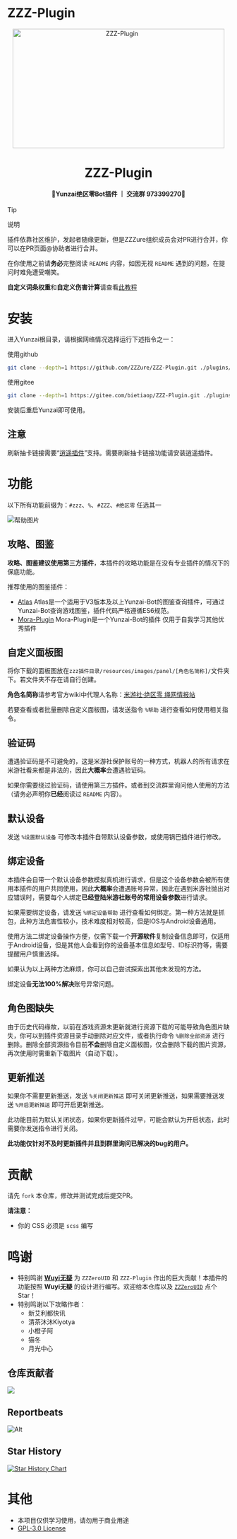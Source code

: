 # ZZZ-Plugin

<p align="center">
  <a href="https://github.com/ZZZure/ZZZ-Plugin"><img src="https://s2.loli.net/2024/04/19/hOEDmsoUFy6nH5d.jpg" width="480" height="270" alt="ZZZ-Plugin"></a>
</p>
<h1 align = "center">ZZZ-Plugin</h1>
<h4 align = "center">🚧Yunzai绝区零Bot插件 ｜ 交流群 973399270🚧</h4>

> [!tip]
> 说明
> 
> 插件依靠社区维护，发起者随缘更新，但是ZZZure组织成员会对PR进行合并，你可以在PR页面@协助者进行合并。
>
> 在你使用之前请**务必**完整阅读 `README` 内容，如因无视 `README` 遇到的问题，在提问时难免遭受嘲笑。
>
> **自定义词条权重**和**自定义伤害计算**请查看[此教程](./model/damage/README.md)

# 安装

进入Yunzai根目录，请根据网络情况选择运行下述指令之一：

使用github
```bash
git clone --depth=1 https://github.com/ZZZure/ZZZ-Plugin.git ./plugins/ZZZ-Plugin
```
使用gitee
```bash
git clone --depth=1 https://gitee.com/bietiaop/ZZZ-Plugin.git ./plugins/ZZZ-Plugin
```

安装后重启Yunzai即可使用。

## 注意

刷新抽卡链接需要“[逍遥插件](https://github.com/ctrlcvs/xiaoyao-cvs-plugin)”支持。需要刷新抽卡链接功能请安装逍遥插件。

# 功能

以下所有功能前缀为：`#zzz`、`%`、`#ZZZ`、`#绝区零` 任选其一

![帮助图片](https://s2.loli.net/2024/08/23/apNDFBj8Gt7LIxy.png)

## 攻略、图鉴

**攻略、图鉴建议使用第三方插件**，本插件的攻略功能是在没有专业插件的情况下的保底功能。

推荐使用的图鉴插件：

* [Atlas](https://github.com/Nwflower/Atlas)
  Atlas是一个适用于V3版本及以上Yunzai-Bot的图鉴查询插件，可通过Yunzai-Bot查询游戏图鉴，插件代码严格遵循ES6规范。
* [Mora-Plugin](https://gitee.com/Rrrrrrray/mora-plugin)
  Mora-Plugin是一个Yunzai-Bot的插件 仅用于自我学习其他优秀插件

## 自定义面板图

将你下载的面板图放在`zzz插件目录/resources/images/panel/[角色名简称]/`文件夹下。若文件夹不存在请自行创建。

**角色名简称**请参考官方wiki中代理人名称：[米游社·绝区零 绳网情报站](https://baike.mihoyo.com/zzz/wiki/channel/map/2/43)

若要查看或者批量删除自定义面板图，请发送指令 `%帮助` 进行查看如何使用相关指令。

## 验证码

遭遇验证码是不可避免的，这是米游社保护账号的一种方式，机器人的所有请求在米游社看来都是非法的，因此**大概率**会遭遇验证码。

如果你需要绕过验证码，请使用第三方插件。或者到交流群里询问他人使用的方法（请务必声明你**已经**阅读过 `README` 内容）。

## 默认设备

发送 `%设置默认设备` 可修改本插件自带默认设备参数，或使用锅巴插件进行修改。

## 绑定设备

本插件会自带一个默认设备参数模拟真机进行请求，但是这个设备参数会被所有使用本插件的用户共同使用，因此**大概率**会遭遇账号异常，因此在遇到米游社抛出对应错误时，需要每个人绑定**已经登陆米游社账号的常用设备参数**进行请求。

如果需要绑定设备，请发送 `%绑定设备帮助` 进行查看如何绑定。第一种方法就是抓包，此种方法危害性较小，技术难度相对较高，但是IOS与Android设备通用。

使用方法二绑定设备操作方便，仅需下载一个**开源软件**复制设备信息即可，仅适用于Android设备，但是其他人会看到你的设备基本信息如型号、ID标识符等，需要提醒用户慎重选择。

如果认为以上两种方法麻烦，你可以自己尝试探索出其他未发现的方法。

绑定设备**无法100%解决**账号异常问题。

## 角色图缺失

由于历史代码缘故，以前在游戏资源未更新就进行资源下载的可能导致角色图片缺失，你可以到插件资源目录手动删除对应文件，或者执行命令 `%删除全部资源` 进行删除。删除全部资源指令目前**不会**删除自定义面板图，仅会删除下载的图片资源，再次使用时需重新下载图片（自动下载）。

## 更新推送

如果你不需要更新推送，发送 `%关闭更新推送` 即可关闭更新推送，如果需要推送发送 `%开启更新推送` 即可开启更新推送。

此功能目前为默认关闭状态，如果你更新插件过早，可能会默认为开启状态，此时需要你发送指令进行关闭。

**此功能仅针对不及时更新插件并且到群里询问已解决的bug的用户。**

# 贡献

请先 `fork` 本仓库，修改并测试完成后提交PR。

**请注意：**

* 你的 CSS 必须是 `scss` 编写

# 鸣谢

* 特别鸣谢 **[Wuyi无疑](https://github.com/KimigaiiWuyi)** 为 `ZZZeroUID` 和 `ZZZ-Plugin` 作出的巨大贡献！本插件的功能按照 **Wuyi无疑** 的设计进行编写。欢迎给本仓库以及 [`ZZZeroUID`](https://github.com/ZZZure/ZZZeroUID) 点个 Star！
* 特别鸣谢以下攻略作者：
  * 新艾利都快讯
  * 清茶沐沐Kiyotya
  * 小橙子阿
  * 猫冬
  * 月光中心

## 仓库贡献者

<a href="https://github.com/ZZZure/ZZZ-Plugin/graphs/contributors">
  <img src="https://contrib.rocks/image?repo=ZZZure/ZZZ-Plugin" />
</a>

## Reportbeats
![Alt](https://repobeats.axiom.co/api/embed/613a1e7717c6651ca1b725ceb710f6dc03fdb937.svg "Repobeats analytics image")

## Star History

[![Star History Chart](https://api.star-history.com/svg?repos=ZZZure/ZZZ-Plugin&type=Date)](https://star-history.com/#ZZZure/ZZZ-Plugin&Date)

# 其他

* 本项目仅供学习使用，请勿用于商业用途
* [GPL-3.0 License](./LICENSE)
